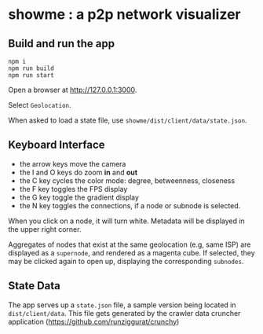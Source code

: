 # showme : a p2p network visualizer


## Build and run the app

```
npm i
npm run build
npm run start
```
Open a browser at http://127.0.0.1:3000.

Select `Geolocation`.

When asked to load a state file, use `showme/dist/client/data/state.json`.

## Keyboard Interface

- the arrow keys move the camera
- the I and O keys do zoom **in** and **out**
- the C key cycles the color mode:  degree, betweenness, closeness
- the F key toggles the FPS display
- the G key toggle the gradient display
- the N key toggles the connections, if a node or subnode is selected.


When you click on a node, it will turn white.  Metadata will be displayed in the upper right corner.

Aggregates of nodes that exist at the same geolocation (e.g, same ISP) are displayed as a `supernode`, and rendered as a magenta cube.  If selected, they may be clicked again to open up, displaying the corresponding `subnodes`.

## State Data

The app serves up a `state.json` file, a sample version being located in `dist/client/data`.  This file gets generated by the crawler data cruncher application (https://github.com/runziggurat/crunchy)
